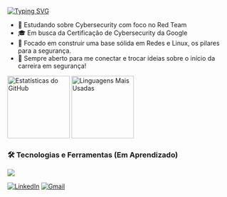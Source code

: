 <p>
  <a href="https://git.io/typing-svg"><img src="https://readme-typing-svg.herokuapp.com?font=Fira+Code&size=30&pause=1000&color=00FF00&background=000000&center=true&vCenter=true&width=1000&lines=Ol%C3%A1%2C+eu+sou+o+Samuel;Estudante+de+Cybersecurity;Futuro+Profissional+de+Red+Team" alt="Typing SVG" /></a>
</p>

- 🌱 Estudando sobre Cybersecurity com foco no Red Team
- 🎓 Em busca da Certificação de Cybersecurity da Google
- 🎯 Focado em construir uma base sólida em Redes e Linux, os pilares para a segurança.
- 💬 Sempre aberto para me conectar e trocar ideias sobre o início da carreira em segurança!

<p>
  <img height="140em" src="https://github-readme-stats.vercel.app/api?username=nan-samu&theme=dark&show_icons=true&hide_border=true&count_private=true" alt="Estatísticas do GitHub" />
  <img height="140em" src="https://github-readme-stats.vercel.app/api/top-langs/?username=nan-samu&theme=dark&show_icons=true&hide_border=true&layout=compact" alt="Linguagens Mais Usadas" />
</p>


### 🛠️ Tecnologias e Ferramentas (Em Aprendizado)

<p>
  <a href="https://skillicons.dev">
    <img src="https://skillicons.dev/icons?i=windows,linux,kali,vim,neovim,py,postgres,sqlite">
  </a>
</p>

<p>
  <a href="https://www.linkedin.com/in/samu-nan/" target="_blank"><img src="https://img.shields.io/badge/LinkedIn-0077B5?style=for-the-badge&logo=linkedin&logoColor=white" alt="LinkedIn"></a>
  <a href="mailto:samucafernandes12@gmail.com" target="_blank"><img src="https://img.shields.io/badge/Gmail-D14836?style=for-the-badge&logo=gmail&logoColor=white" alt="Gmail"></a>
</p>
